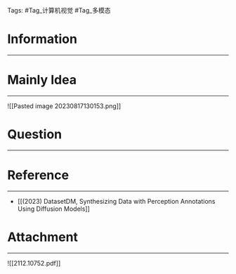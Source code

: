 Tags: #Tag_计算机视觉 #Tag_多模态 
# Information
---


# Mainly Idea
---
![[Pasted image 20230817130153.png]]

# Question
---


# Reference
---
- [[(2023) DatasetDM, Synthesizing Data with Perception Annotations Using Diffusion Models]]

# Attachment
---
![[2112.10752.pdf]]